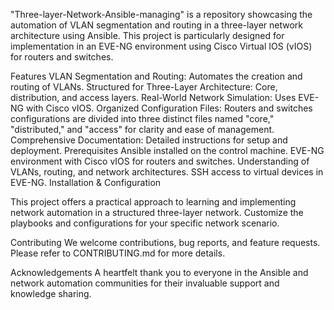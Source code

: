 
"Three-layer-Network-Ansible-managing" is a repository showcasing the automation of VLAN segmentation and routing in a three-layer network architecture using Ansible. This project is particularly designed for implementation in an EVE-NG environment using Cisco Virtual IOS (vIOS) for routers and switches.

Features
VLAN Segmentation and Routing: Automates the creation and routing of VLANs.
Structured for Three-Layer Architecture: Core, distribution, and access layers.
Real-World Network Simulation: Uses EVE-NG with Cisco vIOS.
Organized Configuration Files: Routers and switches configurations are divided into three distinct files named "core," "distributed," and "access" for clarity and ease of management.
Comprehensive Documentation: Detailed instructions for setup and deployment.
Prerequisites
Ansible installed on the control machine.
EVE-NG environment with Cisco vIOS for routers and switches.
Understanding of VLANs, routing, and network architectures.
SSH access to virtual devices in EVE-NG.
Installation & Configuration


This project offers a practical approach to learning and implementing network automation in a structured three-layer network. Customize the playbooks and configurations for your specific network scenario.

Contributing
We welcome contributions, bug reports, and feature requests. Please refer to CONTRIBUTING.md for more details.


Acknowledgements
A heartfelt thank you to everyone in the Ansible and network automation communities for their invaluable support and knowledge sharing.
